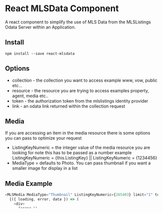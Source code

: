 # React MLSData Component

A react component to simplify the use of MLS Data from the MLSListings Odata Server within an Application.

## Install 
```
npm install --save react-mlsdata
```

## Options
* collection - the collection you want to access example www, vow, public etc...
* resource - the resource you are trying to access examples property, agent, media etc..
* token - the authorization token from the mlslistings identity provider
* link - an odata link returned within the collection request

## Media
If you are accessing an item in the media resource there is some options you can pass to optimize your request
* ListingKeyNumeric = the integer value of the media resource you are looking for note this has to be passed as a number example ListingKeyNumeric = {this.ListingKey} || ListingKeyNumeric = {1234456}
* MediaType = defaults to Photo. You can pass thumbnail if you want a smaller image for display in a list

## Media Example
```js
<MLSMedia MediaType="Thumbnail" ListingKeyNumeric={265403} limit="1" token={authtoken}>
  {({ loading, error, data }) => (
    <div>
      {error && 
        <img src="https://placeholdit.imgix.net/~text?txtsize=33&txt=Image%20Not%20Found&w=150&h=150" alt="Missing Image" />
      }
      {data &&
        <div>
          <Values data={data} />

          { !data.value.length &&
            <img src="https://placeholdit.imgix.net/~text?txtsize=33&txt=Image%20Not%20Found&w=150&h=150" alt="Missing Image" />
          }

          { data.value.length !== 0 &&
            <img src={data.value[0].MediaURL} alt="Thumbnail"/>
          }
        </div>
      }
    </div>
  )}
</MLSMedia>
```

## MLSCount
A simplified interface for retrieving the count for any query. Simply pass the same query and filters to MLSCount component. 
It will in a declarative form return a count for the query which can the be used to display number of results or to build 
a pagination element 

## MLSCount Example

```js

class Pagination extends Component {
  render() {
    console.log(this.props.data["@odata.count"]);
    return <div />;
  }
}

<MLSCount collection="Property" token={authtoken}>
  {({ data }) => (
    <div>
      { data &&
      <Pagination data={data} />
    }
    </div>
  )}
</MLSCount>
```

## Usage
### Import
```js
import MLSData from 'react-mlsdata';
```
### Basic
```js
import React from "react";
import MLSData from "react-mlsdata";

class Values extends React.Component {
  render() {
    console.log(this.props.data);

    return <div />;
  }
}

class Listings extends React.Component {
  render() {
    const { listings } = this.props;

    var listingCollection = listings.map(listing => (
      <li key={Math.floor(Math.random() * Date.now()) + 1}>
        {listing.ListingId}
      </li>
    ));

    return <ul>{listingCollection}</ul>;
  }
}

class Count extends React.Component {
  render() {
    return (
      <h3>
        <strong>
          {this.props.data.length} Listings Retrieved
        </strong>
      </h3>
    );
  }
}

const tempToken = "your bearer token";

const App = () => (
  <div>
    <MLSData collection="Property" token={tempToken}>
      {({ loading, error, data }) => (
        <div>

          {loading && <h2>{`${loading}`}</h2>}

          {error && <h2>{error.message}</h2>}

          {data &&
            <div>

              <Values data={data} />
              <Count data={data.value}/>

              <Listings listings={data.value} />

            </div>
          }

        </div>
      )}

    </MLSData>
  </div>
);

export default App;

``` 
- See [react-odata](https://github.com/techniq/react-odata) for additional options